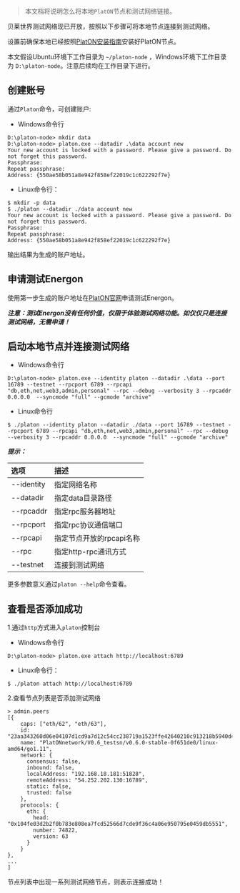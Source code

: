 > 本文档将说明怎么将本地`PlatON`节点和测试网络链接。

贝莱世界测试网络现已开放，按照以下步骤可将本地节点连接到测试网络。

设置前确保本地已经按照[PlatON安装指南](/zh-cn/basics/[Chinese-Simplified]-安装指南.md)安装好PlatON节点。

本文假设Ubuntu环境下工作目录为 `~/platon-node` ，Windows环境下工作目录为 `D:\platon-node`。注意后续均在工作目录下进行。

## 创建账号

通过`Platon`命令，可创建账户:

- Windows命令行

```
D:\platon-node> mkdir data
D:\platon-node> platon.exe --datadir .\data account new
Your new account is locked with a password. Please give a password. Do not forget this password.
Passphrase:
Repeat passphrase:
Address: {550ae58b051a8e942f858ef22019c1c622292f7e}
```

- Linux命令行：

```
$ mkdir -p data
$ ./platon --datadir ./data account new
Your new account is locked with a password. Please give a password. Do not forget this password.
Passphrase:
Repeat passphrase:
Address: {550ae58b051a8e942f858ef22019c1c622292f7e}
```

输出结果为生成的账户地址。

## 申请测试Energon

使用第一步生成的账户地址在[PlatON官网](https://developer.platon.network/#/energon?lang=zh)申请测试Energon。

***注意：测试Energon没有任何价值，仅限于体验测试网络功能。如仅仅只是连接测试网络，无需申请！***


## 启动本地节点并连接测试网络
 
- Windows命令行

```
D:\platon-node> platon.exe --identity platon --datadir .\data --port 16789 --testnet --rpcport 6789 --rpcapi "db,eth,net,web3,admin,personal" --rpc --debug --verbosity 3 --rpcaddr 0.0.0.0  --syncmode "full" --gcmode "archive" 
```

- Linux命令行

```
$ ./platon --identity platon --datadir ./data --port 16789 --testnet --rpcport 6789 --rpcapi "db,eth,net,web3,admin,personal" --rpc --debug --verbosity 3 --rpcaddr 0.0.0.0  --syncmode "full" --gcmode "archive" 
```

***提示：***

| 选项         | 描述                     |
|:------------ |:------------------------ |
| --identity   | 指定网络名称             |
| --datadir    | 指定data目录路径         |
| --rpcaddr    | 指定rpc服务器地址        |
| --rpcport    | 指定rpc协议通信端口      |
| --rpcapi     | 指定节点开放的rpcapi名称 |
| --rpc        | 指定http-rpc通讯方式     |
| --testnet    | 连接到测试网络          |

更多参数意义通过`platon --help`命令查看。

## 查看是否添加成功

1.通过`http`方式进入`platon`控制台

- Windows命令行

```
D:\platon-node> platon.exe attach http://localhost:6789
```

- Linux命令行：

```
$ ./platon attach http://localhost:6789
```


2.查看节点列表是否添加测试网络

```
> admin.peers
[{
    caps: ["eth/62", "eth/63"],
    id: "23aa343260d06e04107d1cd9a7d12c54cc238719a1523ffe42640210c913218b5940d41511c5adb716da38844a85cdab8b7db0600d242e24168d7df10aebd324",
    name: "PlatONnetwork/V0.6_testsn/v0.6.0-stable-0f651de0/linux-amd64/go1.11",
    network: {
      consensus: false,
      inbound: false,
      localAddress: "192.168.18.181:51828",
      remoteAddress: "54.252.202.130:16789",
      static: false,
      trusted: false
    },
    protocols: {
      eth: {
        head: "0x104fe03d2b2f0b783e808ea7fcd52566d7cde9f36c4a06e950795e0459db5551",
        number: 74822,
        version: 63
      }
    }
},
...
]
```

节点列表中出现一系列测试网络节点，则表示连接成功！